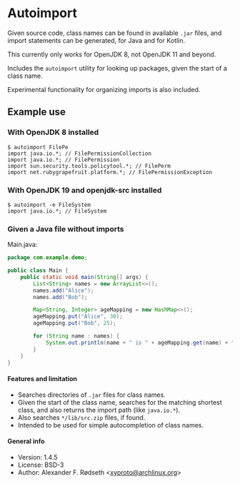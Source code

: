 # Autoimport

Given source code, class names can be found in available `.jar` files, and import statements can be generated, for Java and for Kotlin.

This currently only works for OpenJDK 8, not OpenJDK 11 and beyond.

Includes the `autoimport` utility for looking up packages, given the start of a class name.

Experimental functionality for organizing imports is also included.

## Example use

### With OpenJDK 8 installed

    $ autoimport FilePe
    import java.io.*; // FilePermissionCollection
    import java.io.*; // FilePermission
    import sun.security.tools.policytool.*; // FilePerm
    import net.rubygrapefruit.platform.*; // FilePermissionException

### With OpenJDK 19 and openjdk-src installed

    $ autoimport -e FileSystem
    import java.io.*; // FileSystem

### Given a Java file without imports

Main.java:

```java
package com.example.demo;

public class Main {
    public static void main(String[] args) {
        List<String> names = new ArrayList<>();
        names.add("Alice");
        names.add("Bob");

        Map<String, Integer> ageMapping = new HashMap<>();
        ageMapping.put("Alice", 30);
        ageMapping.put("Bob", 25);

        for (String name : names) {
            System.out.println(name + " is " + ageMapping.get(name) + " years old.");
        }
    }
}
```


#### Features and limitation

* Searches directories of `.jar` files for class names.
* Given the start of the class name, searches for the matching shortest class, and also returns the import path (like `java.io.*`).
* Also searches `*/lib/src.zip` files, if found.
* Intended to be used for simple autocompletion of class names.

#### General info

* Version: 1.4.5
* License: BSD-3
* Author: Alexander F. Rødseth &lt;xyproto@archlinux.org&gt;
